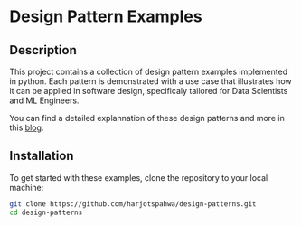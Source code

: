 # Design Pattern Examples

## Description
This project contains a collection of design pattern examples implemented in python. Each pattern is demonstrated with a use case that illustrates how it can be applied in software design, specificaly tailored for Data Scientists and ML Engineers.

You can find a detailed explannation of these design patterns and more in this [blog](https://harjotspahwa.medium.com/boost-your-machine-learning-workflow-with-these-5-key-design-patterns-5ebbc42a4132).

## Installation

To get started with these examples, clone the repository to your local machine:

```bash
git clone https://github.com/harjotspahwa/design-patterns.git
cd design-patterns
